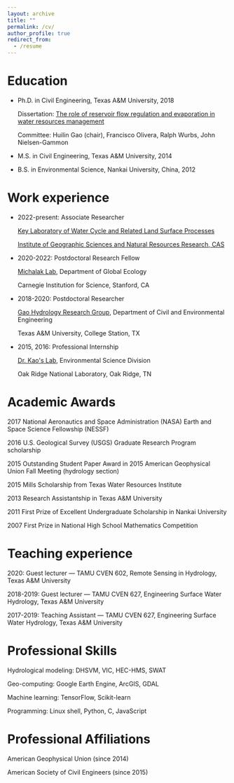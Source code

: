 ```yaml
---
layout: archive
title: ""
permalink: /cv/
author_profile: true
redirect_from:
  - /resume
---
```



Education
======
* Ph.D. in Civil Engineering, Texas A&M University, 2018

  Dissertation: [The role of reservoir flow regulation and evaporation in water resources management](https://oaktrust.library.tamu.edu/handle/1969.1/174431)
  
  Committee: Huilin Gao (chair), Francisco Olivera, Ralph Wurbs, John Nielsen-Gammon
  
* M.S. in Civil Engineering, Texas A&M University, 2014

* B.S. in Environmental Science, Nankai University, China, 2012

Work experience
======
* 2022-present:	Associate Researcher

  [Key Laboratory of Water Cycle and Related Land Surface Processes](http://water.igsnrr.cas.cn/)
  
  [Institute of Geographic Sciences and Natural Resources Research, CAS](http://www.igsnrr.ac.cn/)

* 2020-2022: Postdoctoral Research Fellow

  [Michalak Lab](https://bse.carnegiescience.edu/dr-anna-michalak-0), Department of Global Ecology
  
  Carnegie Institution for Science, Stanford, CA

* 2018-2020: Postdoctoral Researcher

  [Gao Hydrology Research Group](https://ceprofs.civil.tamu.edu/hgao/), Department of Civil and Environmental Engineering
  
  Texas A&M University, College Station, TX

* 2015, 2016: Professional Internship

  [Dr. Kao's Lab](https://www.ornl.gov/staff-profile/shih-chieh-kao), Environmental Science Division
  
  Oak Ridge National Laboratory, Oak Ridge, TN
  
Academic Awards
======
2017    National Aeronautics and Space Administration (NASA) Earth and Space Science Fellowship (NESSF)

2016    U.S. Geological Survey (USGS) Graduate Research Program scholarship

2015    Outstanding Student Paper Award in 2015 American Geophysical Union Fall Meeting (hydrology section)

2015    Mills Scholarship from Texas Water Resources Institute

2013    Research Assistantship in Texas A&M University

2011    First Prize of Excellent Undergraduate Scholarship in Nankai University 

2007    First Prize in National High School Mathematics Competition

Teaching experience
======
2020:      Guest lecturer — TAMU CVEN 602, Remote Sensing in Hydrology, Texas A&M University
	   
2018-2019: Guest lecturer — TAMU CVEN 627, Engineering Surface Water Hydrology, Texas A&M University
	   
2017-2019: Teaching Assistant — TAMU CVEN 627, Engineering Surface Water Hydrology, Texas A&M University


Professional Skills
======
Hydrological modeling: DHSVM, VIC, HEC-HMS, SWAT

Geo-computing: Google Earth Engine, ArcGIS, GDAL

Machine learning: TensorFlow, Scikit-learn

Programming: Linux shell, Python, C, JavaScript
  
Professional Affiliations
======
American Geophysical Union (since 2014)

American Society of Civil Engineers (since 2015)

  
